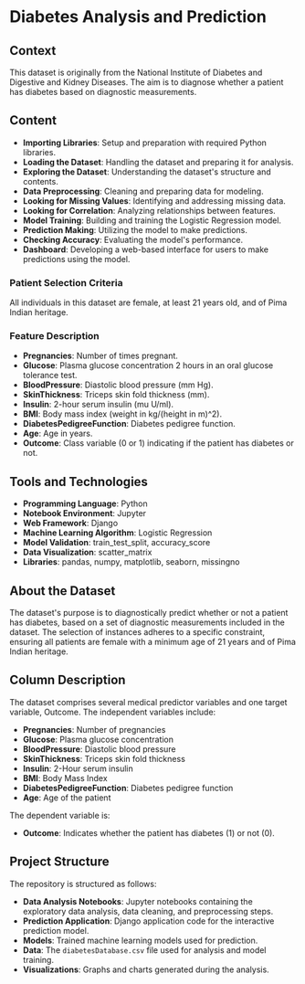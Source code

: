 # Diabetes Analysis and Prediction

## Context
This dataset is originally from the National Institute of Diabetes and Digestive and Kidney Diseases. The aim is to diagnose whether a patient has diabetes based on diagnostic measurements.

## Content
- **Importing Libraries**: Setup and preparation with required Python libraries.
- **Loading the Dataset**: Handling the dataset and preparing it for analysis.
- **Exploring the Dataset**: Understanding the dataset's structure and contents.
- **Data Preprocessing**: Cleaning and preparing data for modeling.
- **Looking for Missing Values**: Identifying and addressing missing data.
- **Looking for Correlation**: Analyzing relationships between features.
- **Model Training**: Building and training the Logistic Regression model.
- **Prediction Making**: Utilizing the model to make predictions.
- **Checking Accuracy**: Evaluating the model's performance.
- **Dashboard**: Developing a web-based interface for users to make predictions using the model.

### Patient Selection Criteria
All individuals in this dataset are female, at least 21 years old, and of Pima Indian heritage.

### Feature Description
- **Pregnancies**: Number of times pregnant.
- **Glucose**: Plasma glucose concentration 2 hours in an oral glucose tolerance test.
- **BloodPressure**: Diastolic blood pressure (mm Hg).
- **SkinThickness**: Triceps skin fold thickness (mm).
- **Insulin**: 2-hour serum insulin (mu U/ml).
- **BMI**: Body mass index (weight in kg/(height in m)^2).
- **DiabetesPedigreeFunction**: Diabetes pedigree function.
- **Age**: Age in years.
- **Outcome**: Class variable (0 or 1) indicating if the patient has diabetes or not.

## Tools and Technologies
- **Programming Language**: Python
- **Notebook Environment**: Jupyter
- **Web Framework**: Django
- **Machine Learning Algorithm**: Logistic Regression
- **Model Validation**: train_test_split, accuracy_score
- **Data Visualization**: scatter_matrix
- **Libraries**: pandas, numpy, matplotlib, seaborn, missingno

## About the Dataset
The dataset's purpose is to diagnostically predict whether or not a patient has diabetes, based on a set of diagnostic measurements included in the dataset. The selection of instances adheres to a specific constraint, ensuring all patients are female with a minimum age of 21 years and of Pima Indian heritage.

## Column Description
The dataset comprises several medical predictor variables and one target variable, Outcome. The independent variables include:

- **Pregnancies**: Number of pregnancies
- **Glucose**: Plasma glucose concentration
- **BloodPressure**: Diastolic blood pressure
- **SkinThickness**: Triceps skin fold thickness
- **Insulin**: 2-Hour serum insulin
- **BMI**: Body Mass Index
- **DiabetesPedigreeFunction**: Diabetes pedigree function
- **Age**: Age of the patient

The dependent variable is:

- **Outcome**: Indicates whether the patient has diabetes (1) or not (0).

## Project Structure
The repository is structured as follows:
- **Data Analysis Notebooks**: Jupyter notebooks containing the exploratory data analysis, data cleaning, and preprocessing steps.
- **Prediction Application**: Django application code for the interactive prediction model.
- **Models**: Trained machine learning models used for prediction.
- **Data**: The `diabetesDatabase.csv` file used for analysis and model training.
- **Visualizations**: Graphs and charts generated during the analysis.


